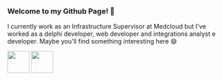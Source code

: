 ### Welcome to my Github Page! 👋

I currently work as an Infrastructure Supervisor at Medcloud but 
I've worked as a delphi developer, web developer and integrations 
analyst e developer. Maybe you'll find something interesting here 😄

<div>
  <a href="https://www.linkedin.com/in/giusepe-budny-675111110" target="_blank"><img src="https://image.flaticon.com/icons/png/512/1384/1384889.png" height=50 width=50 target="_blank"></a>
  <a href = "https://www.instagram.com/giubudny"><img src="https://image.flaticon.com/icons/png/512/2111/2111463.png" width=50 height=50 target="_blank"></a>
</div>

<div>
  
 </div>

<!--
**gb18/gb18** is a ✨ _special_ ✨ repository because its `README.md` (this file) appears on your GitHub profile.

Here are some ideas to get you started:

- 🔭 I’m currently working on ...
- 🌱 I’m currently learning ...
- 👯 I’m looking to collaborate on ...
- 🤔 I’m looking for help with ...
- 💬 Ask me about ...
- 📫 How to reach me: ...
- 😄 Pronouns: ...
- ⚡ Fun fact: ...
-->
